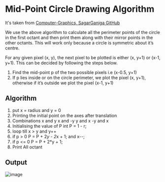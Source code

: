 # Mid-Point Circle Drawing Algorithm

It's taken from [Computer-Graphics, SagarGaniga GitHub](https://github.com/SagarGaniga/computer-graphics)

We use the above algorithm to calculate all the perimeter points of the circle in the first octant and then print them along with their 
mirror points in the other octants. This will work only because a circle is symmetric about it’s centre.

For any given pixel (x, y), the next pixel to be plotted is either (x, y+1) or (x-1, y+1). This can be decided by following the steps below.

1. Find the mid-point p of the two possible pixels i.e (x-0.5, y+1)
2. If p lies inside or on the circle perimeter, we plot the pixel (x, y+1), otherwise if it’s outside we plot the pixel (x-1, y+1)

## Algorithm

1. put x = radius and y = 0
2. Printing the initial point on the axes after translation
3. Combinations
        x and y
        x and -y
        y and x
        -y and x
4. Initialising the value of P
    int P = 1 - r;
5. loop till x > y and y++
6. if p > 0
	P = P + 2*y - 2*x + 1; and x--;
7. if p <= 0
	P = P + 2*y + 1;
8. Print All octant

## Output

![image](https://user-images.githubusercontent.com/46064269/235476032-3f1cc957-09b0-4bab-a644-400d82813970.png)

